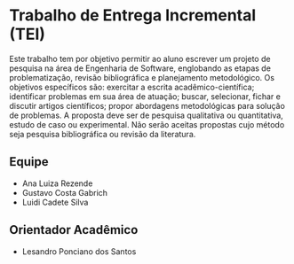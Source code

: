 # Trabalho de Entrega Incremental (TEI)

Este trabalho tem por objetivo permitir ao aluno escrever um projeto de pesquisa na área de Engenharia de Software, englobando as etapas de problematização, revisão bibliográfica e planejamento metodológico. Os objetivos específicos são: exercitar a escrita acadêmico-científica; identificar problemas em sua área de atuação; buscar, selecionar, fichar e discutir artigos científicos; propor abordagens metodológicas para solução de problemas. A proposta deve ser de pesquisa qualitativa ou quantitativa, estudo de caso ou experimental. Não serão aceitas propostas cujo método seja pesquisa bibliográfica ou revisão da literatura.

## Equipe

* Ana Luiza Rezende
* Gustavo Costa Gabrich
* Luidi Cadete Silva


## Orientador Acadêmico

* Lesandro Ponciano dos Santos

